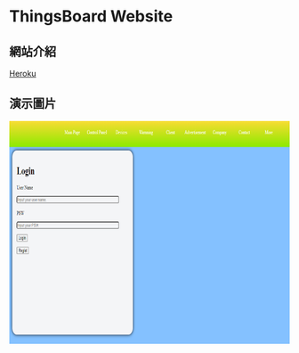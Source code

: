 # ThingsBoard Website

## 網站介紹
<a href="https://thingsboard.io/" title="ThingsBoard">Heroku</a>

## 演示圖片
<img src="https://github.com/Microfish31/ThingsBoard_Website/blob/main/Photos/Photo1.PNG" width="600" height="400">